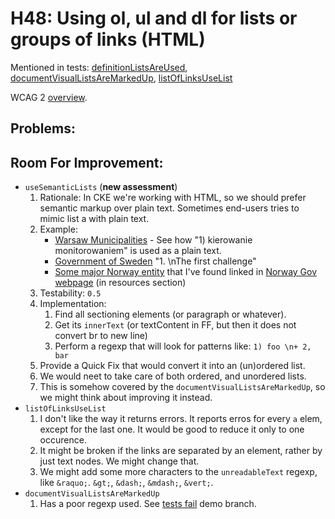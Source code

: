 
# H48: Using ol, ul and dl for lists or groups of links (HTML)

Mentioned in tests: [definitionListsAreUsed](https://github.com/quailjs/quail/blob/2.2.15/src/js/custom/definitionListsAreUsed.js), [documentVisualListsAreMarkedUp](https://github.com/quailjs/quail/blob/2.2.15/src/js/custom/documentVisualListsAreMarkedUp.js), [listOfLinksUseList](https://github.com/quailjs/quail/blob/2.2.15/src/js/custom/listOfLinksUseList.js)

WCAG 2 [overview](http://www.w3.org/TR/2015/NOTE-WCAG20-TECHS-20150226/H48).

## Problems:

## Room For Improvement:

* `useSemanticLists` (**new assessment**)
	1. Rationale: In CKE we're working with HTML, so we should prefer semantic markup over plain text. Sometimes end-users tries to mimic list a with plain text.
	1. Example:
		* [Warsaw Municipalities](http://bezpieczna.um.warszawa.pl/zarzadzanie-kryzysowe?utm_source=um&utm_medium=www&utm_campaign=top-menu#) - See how "1) kierowanie monitorowaniem" is used as a plain text.
		* [Government of Sweden](http://www.government.se/sb/d/19505/a/253978) &quot;1. \nThe first challenge&quot;
		* [Some major Norway entity](http://forbrukereuropa.no/en/campaign/222-chargeback-in-the-eu-eea) that I've found linked in [Norway Gov webpage](https://www.regjeringen.no/en/topics/consumers/id214/) (in resources section)
	1. Testability: `0.5`
	1. Implementation:
		1. Find all sectioning elements (or paragraph or whatever).
		1. Get its `innerText` (or textContent in FF, but then it does not convert br to new line)
		1. Perform a regexp that will look for patterns like: `1) foo \n+ 2, bar`
	1. Provide a Quick Fix that would convert it into an (un)ordered list.
	1. We would neet to take care of both ordered, and unordered lists.
	1. This is somehow covered by the `documentVisualListsAreMarkedUp`, so we might think about improving it instead.
* `listOfLinksUseList`
	1. I don't like the way it returns errors. It reports erros for every `a` elem, except for the last one. It would be good to reduce it only to one occurence.
	1. It might be broken if the links are separated by an element, rather by just text nodes. We might change that.
	1. We might add some more characters to the `unreadableText` regexp, like `&raquo;`. `&gt;`, `&dash;`, `&mdash;`, `&vert;`.
* `documentVisualListsAreMarkedUp`
	1. Has a poor regexp used. See [tests fail](https://github.com/cksource/quail/tree/testsFail/documentVisualListsAreMarkedUp) demo branch.